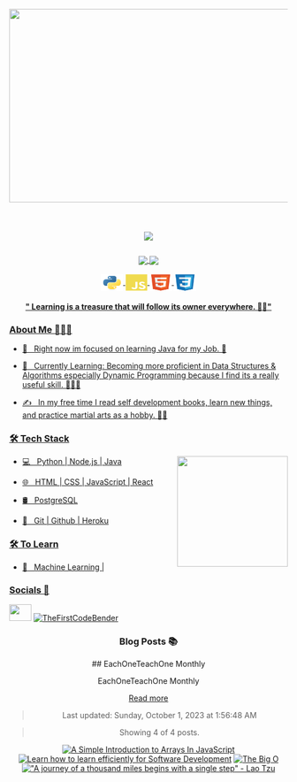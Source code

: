 <p align="center">
  <img width="600" height="350" src="https://github.com/PrinceNwaonicha/PrinceNwaonicha/blob/main/images/Coding.gif">
</p>
<h1 align="center">
    <img src="https://readme-typing-svg.herokuapp.com/?lines=Hello,+There!+🤙🏾;This+is+P.C....;Nice+to+meet+you!&center=true&size=30">
  
</h1>
<div align ="center">
  <a href="https://github.com/TheFirstCodeBender">
  <img height="180em"  align="center" src="https://github-readme-stats.vercel.app/api?username=TheFirstCodeBender&show_icons=true&hide_border=true&&count_private=true&include_all_commits=true&bg_color=90,00DBDE,FC00FF" />
  <img img height="180em"  align="center" src="https://github-readme-stats.vercel.app/api/top-langs/?username=TheFirstCodeBender&layout=compact&bg_color=90,00DBDE,FC00FF" />   

  

  <div style="display: inline_block"><br>
  <img align="center" alt="Python" height="30" width="40" src="https://raw.githubusercontent.com/devicons/devicon/master/icons/python/python-original.svg"> 
  <img align="center" alt="Rafa-Js" height="30" width="40" src="https://raw.githubusercontent.com/devicons/devicon/master/icons/javascript/javascript-plain.svg">
  <img align="center" alt="HTML" height="30" width="40" src="https://raw.githubusercontent.com/devicons/devicon/master/icons/html5/html5-original.svg">
  <img align="center" alt="CSS" height="30" width="40" src="https://raw.githubusercontent.com/devicons/devicon/master/icons/css3/css3-original.svg">
    

 
#### " Learning is a treasure that will follow its owner everywhere. 🐱‍🏍"
</div>
   <div align="left">
 <h3>About Me 🧑🏾‍💻  </h3>

- 🤔 &nbsp; Right now im focused on learning Java for my Job. 🎯

- 🌱 &nbsp; Currently Learning: Becoming more proficient in Data Structures & Algorithms especially Dynamic Programming because I find its a really useful skill. 👨🏾‍💻

- ✍️ &nbsp; In my free time I read self development books, learn new things, and practice martial arts as a hobby. 🥋🥊

<h3>🛠 Tech Stack</h3><img align="right" width="200" height="200" src="https://github.com/TheFirstCodeBender/TheFirstCodeBender/blob/main/images/OctoMan.gif">

- 💻 &nbsp; Python | Node.js | Java

- 🌐 &nbsp; HTML | CSS | JavaScript | React

- 🛢 &nbsp; PostgreSQL

- 🔧 &nbsp; Git | Github | Heroku

  
<h3>🛠 To Learn</h3>

- 🔧 &nbsp; Machine Learning |
    </div>

<h3 align="left">Socials 📣</h3>
<p align="left">
<a href="https://www.linkedin.com/in/princenwaonicha/" target="blank"><img src="https://cdn.jsdelivr.net/gh/devicons/devicon/icons/linkedin/linkedin-original.svg"  height="30" width="40"/></a>
<a href="https://leetcode.com/TheFirstCodeBender/" target="blank"><img src="https://raw.githubusercontent.com/rahuldkjain/github-profile-readme-generator/master/src/images/icons/Social/leet-code.svg" alt="TheFirstCodeBender" height="30" width="40" /></a>
</p>
<h3 align="center">Blog Posts 📚</h3>
<!-- blog-post-list:start -->
## EachOneTeachOne Monthly

EachOneTeachOne Monthly

[Read more](https://eachoneteachone.hashnode.dev)
> Last updated: Sunday, October 1, 2023 at 1:56:48 AM

> Showing 4 of 4 posts.

[![A Simple Introduction to Arrays In JavaScript](https://raw.githubusercontent.com/TheFirstCodeBender/TheFirstCodeBender/main/blog-post-list-output/EachOneTeachOne_Monthly/A_Simple_Introduction_to_Arrays_In_JavaScript.svg)](https://eachoneteachone.hashnode.dev/a-simple-introduction-to-arrays-in-javascript)
[![Learn how to learn efficiently for Software Development](https://raw.githubusercontent.com/TheFirstCodeBender/TheFirstCodeBender/main/blog-post-list-output/EachOneTeachOne_Monthly/Learn_how_to_learn_efficiently_for_Software_Development.svg)](https://eachoneteachone.hashnode.dev/learning-how-to-learn-is-one-of-the-most-valuable-skills-and-3-ways-to-learn-more-effectively)
[![The Big O](https://raw.githubusercontent.com/TheFirstCodeBender/TheFirstCodeBender/main/blog-post-list-output/EachOneTeachOne_Monthly/The_Big_O.svg)](https://eachoneteachone.hashnode.dev/dsa-series-the-big-o)
[!["A journey of a thousand miles begins with a single step" - Lao Tzu](https://raw.githubusercontent.com/TheFirstCodeBender/TheFirstCodeBender/main/blog-post-list-output/EachOneTeachOne_Monthly/_A_journey_of_a_thousand_miles_begins_with_a_single_step__-_Lao_Tzu.svg)](https://eachoneteachone.hashnode.dev/a-journey-of-a-thousand-miles-begins-with-a-single-step-lao-tzu)


<!-- blog-post-list:end -->


